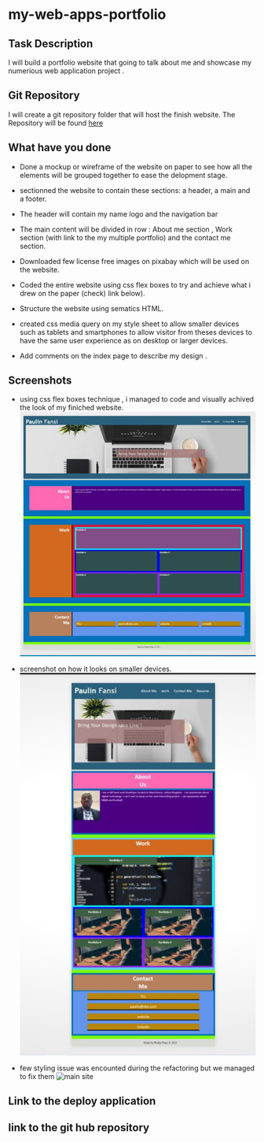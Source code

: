 # my-web-apps-portfolio

## Task Description

I will build a portfolio website that going to talk about me and showcase my numerious web application project .

## Git Repository

I will create a git repository folder that will host the finish website. The Repository will be found [here](https://github.com/pfansi/my-web-apps-portfolio)

## What have you done

- Done a mockup or wireframe of the website on paper to see how all the elements will be grouped together to ease the delopment stage.

* sectionned the website to contain these sections: a header, a main and a footer.

* The header will contain my name logo and the navigation bar

* The main content will be divided in row : About me section , Work section (with link to the my multiple portfolio) and the contact me section.

* Downloaded few license free images on pixabay which will be used on the website.

* Coded the entire website using css flex boxes to try and achieve what i drew on the paper (check) link below).

* Structure the website using sematics HTML.

* created css media query on my style sheet to allow smaller devices such as tablets and smartphones to allow visitor from theses devices to have the same user experience as on desktop or larger devices.

* Add comments on the index page to describe my design .

## Screenshots

- using css flex boxes technique , i managed to code and visually achived the look of my finiched website. ![screenshot](.\assets\images\wireframe_look.JPG)

* screenshot on how it looks on smaller devices. ![screenshot](./assets/images/smaller_devices_screen_view.jpg)

* few styling issue was encounted during the refactoring but we managed to fix them ![main site](./assets/images/main-site.jpg)

## Link to the deploy application

## link to the git hub repository
